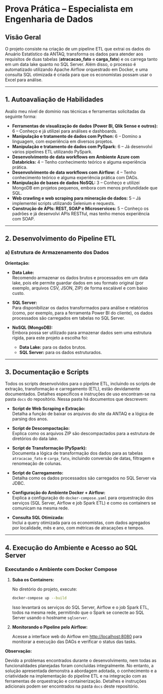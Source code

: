 # Prova Prática – Especialista em Engenharia de Dados

## Visão Geral

O projeto consiste na criação de um pipeline ETL que extrai os dados do Anuário Estatístico da ANTAQ, transforma os dados para atender aos requisitos de duas tabelas (**atracacao_fato** e **carga_fato**) e os carrega tanto em um data lake quanto no SQL Server. Além disso, o processo é automatizado utilizando Apache Airflow orquestrado em Docker, e uma consulta SQL otimizada é criada para que os economistas possam usar o Excel para análise.

---

## 1. Autoavaliação de Habilidades

Avalio meu nível de domínio nas técnicas e ferramentas solicitadas da seguinte forma:

- **Ferramentas de visualização de dados (Power BI, Qlik Sense e outros):** 6 – Conheço e já utilizei para análises e dashboards.
- **Manipulação e tratamento de dados com Python:** 6 – Domino a linguagem, com experiência em diversos projetos.
- **Manipulação e tratamento de dados com PySpark:** 6 – Já desenvolvi vários pipelines ETL utilizando PySpark.
- **Desenvolvimento de data workflows em Ambiente Azure com Databricks:** 4 – Tenho conhecimento teórico e alguma experiência prática.
- **Desenvolvimento de data workflows com Airflow:** 4 – Tenho conhecimento teórico e alguma experiência prática com DAGs.
- **Manipulação de bases de dados NoSQL:** 3 – Conheço e utilizei MongoDB em projetos pequenos, embora com menos profundidade que SQL.
- **Web crawling e web scraping para mineração de dados:** 5 – Já implementei scripts utilizando Selenium e requests.
- **Construção de APIs: REST, SOAP e Microservices:** 5 – Conheço os padrões e já desenvolvi APIs RESTful, mas tenho menos experiência com SOAP.

---

## 2. Desenvolvimento do Pipeline ETL

### a) Estrutura de Armazenamento dos Dados

**Orientação:**

- **Data Lake:**  
  Recomendo armazenar os dados brutos e processados em um data lake, pois ele permite guardar dados em seu formato original (por exemplo, arquivos CSV, JSON, ZIP) de forma escalável e com baixo custo.

- **SQL Server:**  
  Para disponibilizar os dados transformados para análise e relatórios (como, por exemplo, para a ferramenta Power BI do cliente), os dados processados são carregados em tabelas no SQL Server.

- **NoSQL (MongoDB):**  
  Embora possa ser utilizado para armazenar dados sem uma estrutura rígida, para este projeto a escolha foi:
  - **Data Lake:** para os dados brutos.
  - **SQL Server:** para os dados estruturados.

---

## 3. Documentação e Scripts

Todos os scripts desenvolvidos para o pipeline ETL, incluindo os scripts de extração, transformação e carregamento (ETL), estão devidamente documentados. Detalhes específicos e instruções de uso encontram-se na pasta `docs` do repositório. Nessa pasta há documentos que descrevem:

- **Script de Web Scraping e Extração:**  
  Detalha a função de baixar os arquivos do site da ANTAQ e a lógica de parsing dos anos.

- **Script de Descompactação:**  
  Explica como os arquivos ZIP são descompactados para a estrutura de diretórios do data lake.

- **Script de Transformação (PySpark):**  
  Documenta a lógica de transformação dos dados para as tabelas `atracacao_fato` e `carga_fato`, incluindo conversão de datas, filtragem e renomeação de colunas.

- **Script de Carregamento:**  
  Detalha como os dados processados são carregados no SQL Server via JDBC.

- **Configuração do Ambiente Docker + Airflow:**  
  Explica a configuração do `docker-compose.yaml` para orquestração dos serviços (SQL Server, Airflow e job Spark ETL) e como os containers se comunicam na mesma rede.

- **Consulta SQL Otimizada:**  
  Inclui a query otimizada para os economistas, com dados agregados por localidade, mês e ano, com métricas de atracações e tempos.

---

## 4. Execução do Ambiente e Acesso ao SQL Server

### Executando o Ambiente com Docker Compose

1. **Suba os Containers:**

   No diretório do projeto, execute:
   ```bash
   docker-compose up --build
   ```
    Isso levantará os serviços do SQL Server, Airflow e o job Spark ETL, todos na mesma rede, permitindo que o Spark se conecte ao SQL Server usando o hostname `sqlserver`.

2. **Monitorando o Pipeline pelo Airflow:**

    Acesse a interface web do Airflow em [http://localhost:8080](http://localhost:8080) para monitorar a execução das DAGs e verificar o status das tasks.

**Observação:**

Devido a problemas encontrados durante o desenvolvimento, nem todas as funcionalidades planejadas foram concluídas integralmente. No entanto, a solução apresentada demonstra a abordagem adotada, o conhecimento e a criatividade na implementação do pipeline ETL e na integração com as ferramentas de orquestração e containerização. Detalhes e instruções adicionais podem ser encontrados na pasta `docs` deste repositório.
